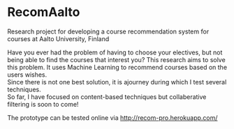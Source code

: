 # RecomAalto
Research project for developing a course recommendation system for courses at Aalto University, Finland

Have you ever had the problem of having to choose your electives, but not being able to find the courses that interest you?
This research aims to solve this problem. It uses Machine Learning to recommend courses based on the users wishes.   
Since there is not one best solution, it is ajourney during which I test several techniques.  
So far, I have focused on content-based techniques but collaberative filtering is soon to come! 

The prototype can be tested online via http://recom-pro.herokuapp.com/
